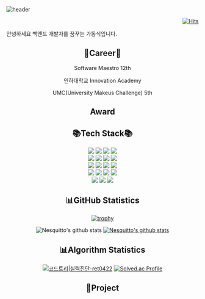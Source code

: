![header](https://capsule-render.vercel.app/api?type=waving&color=B897FF&height=250&section=header&text=Nesquitto's%20Profile&fontSize=40&animation=fadeIn&fontAlign=70)

<div align="right">
  <a href="https://hits.seeyoufarm.com" target="_blank">
    <img src="https://hits.seeyoufarm.com/api/count/incr/badge.svg?url=https%3A%2F%2Fgithub.com%2FNesquitto&count_bg=%2379C83D&title_bg=%23555555&icon=angellist.svg&icon_color=%23FFFFFF&title=Nesquitto&edge_flat=false" alt="Hits">
  </a>
</div>

안녕하세요 백엔드 개발자를 꿈꾸는 가동식입니다.

<div align="center">
  <h2>🥁Career🥁</h2>
    <p>Software Maestro 12th</p>
    <p>인하대학교 Innovation Academy</p>
    <p>UMC(University Makeus Challenge) 5th</p>
  <h2>Award</h2>
    
  <h2>📚Tech Stack📚</h2>
    <img src="https://img.shields.io/badge/java-007396?style=for-the-badge&logo=java&logoColor=white"> 
    <img src="https://img.shields.io/badge/python-3776AB?style=for-the-badge&logo=python&logoColor=white"> 
    <img src="https://img.shields.io/badge/javascript-F7DF1E?style=for-the-badge&logo=javascript&logoColor=black"> 
    <img src="https://img.shields.io/badge/c++-00599C?style=for-the-badge&logo=c%2B%2B&logoColor=white">
<br>
    <img src="https://img.shields.io/badge/spring-6DB33F?style=for-the-badge&logo=spring&logoColor=white">
    <img src="https://img.shields.io/badge/node.js-339933?style=for-the-badge&logo=Node.js&logoColor=white">
    <img src="https://img.shields.io/badge/fastapi-009688?style=for-the-badge&logo=fastapi&logoColor=white">
    <img src="https://img.shields.io/badge/react-61DAFB?style=for-the-badge&logo=react&logoColor=black">
<br>
    <img src="https://img.shields.io/badge/mysql-4479A1?style=for-the-badge&logo=mysql&logoColor=white"> 
    <img src="https://img.shields.io/badge/mongoDB-47A248?style=for-the-badge&logo=MongoDB&logoColor=white">
    <img src="https://img.shields.io/badge/neo4j-4581C3?style=for-the-badge&logo=neo4j&logoColor=white">  
    <img src="https://img.shields.io/badge/redis-DC382D?style=for-the-badge&logo=redis&logoColor=white">
<br>
    <img src="https://img.shields.io/badge/linux-FCC624?style=for-the-badge&logo=linux&logoColor=black"> 
    <img src="https://img.shields.io/badge/docker-2496ED?style=for-the-badge&logo=docker&logoColor=white"> 
    <img src="https://img.shields.io/badge/amazonaws-232F3E?style=for-the-badge&logo=amazonaws&logoColor=white"> 
    <img src="https://img.shields.io/badge/apache tomcat-F8DC75?style=for-the-badge&logo=apachetomcat&logoColor=black">
<br>
    <img src="https://img.shields.io/badge/git-F05032?style=for-the-badge&logo=git&logoColor=white">
    <img src="https://img.shields.io/badge/notion-000000?style=for-the-badge&logo=notion&logoColor=white">
    <img src="https://img.shields.io/badge/figma-F24E1E?style=for-the-badge&logo=figma&logoColor=white">


## 📊GitHub Statistics
[![trophy](https://github-profile-trophy.vercel.app/?username=nesquitto&row=1)](https://github.com/ryo-ma/github-profile-trophy)

![Nesquitto's github stats](https://github-readme-stats.vercel.app/api?username=nesquitto&show_icons=true)
[![Nesquitto's github stats](https://github-readme-stats.vercel.app/api/top-langs/?username=nesquitto&show_icons=true&hide_border=true&title_color=004386&icon_color=004386&layout=compact)](https://github.com/nesquitto)

## 📊Algorithm Statistics
[![코드트리|실력진단-ret0422](https://banner.codetree.ai/v1/banner/ret0422)](https://www.codetree.ai/profiles/ret0422)
[![Solved.ac Profile](http://mazassumnida.wtf/api/generate_badge?boj=nesquitto)](https://solved.ac/nesquitto)




## 📌Project



</div>


